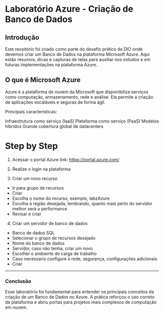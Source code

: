 # Laboratório Azure - Criação de Banco de Dados

## Introdução
Este reositório foi criado como parte do desafio prático da DIO onde devemos criar um Banco de Dados na plataforma Microsoft Azure. Aqui estão resumos, dicas e capturas de telas para auxiliar nos estudos e em futuras implementações na plataforma Azure.

## O que é Microsoft Azure

Azure é a plataforma de nuvem da Microsoft que disponibiliza serviços como computação, armazenamento, rede e análise. Ela permite a criação de aplicações escaláveis e seguras de forma ágil.

Principais características:

Infraestrutura como serviço (IaaS)
Plataforma como serviço (PaaS)
Modelos híbridos
Grande cobertura global de datacenters

# Step by Step

1. Acessar o portal Azure
     link: https://portal.azure.com/

2. Realize o login na plataforma

3. Criar um novo recurso
  - Ir para grupo de recursos
  - Criar
  - Escolha o nome do recurso, exemplo, labzAzure
  - Escolha a região desejada, lembrando, quanto mais perto do servidor melhor será a performance
  - Revisar e criar

4. Criar um servidor de banco de dados
  - Banco de dados SQL
  - Selecionar o grupo de recursos desejado
  - Nome do banco de dados
  - Servidor, caso não tenha, criar um novo
  - Escolher o ambiente de carga de trabalho
  - Caso necessario configure a rede, segurança, configurações adicionais
  - Criar

_______________________________________________________________________________________________________________________________________________________________________________________________________________________________
### Conclusão
Esse laboratório foi fundamental para entender os principais conceitos da criação de um Banco de Dados no Azure. A prática reforçou o uso correto da plataforma e abriu portas para projetos mais complexos de computação em nuvem.

